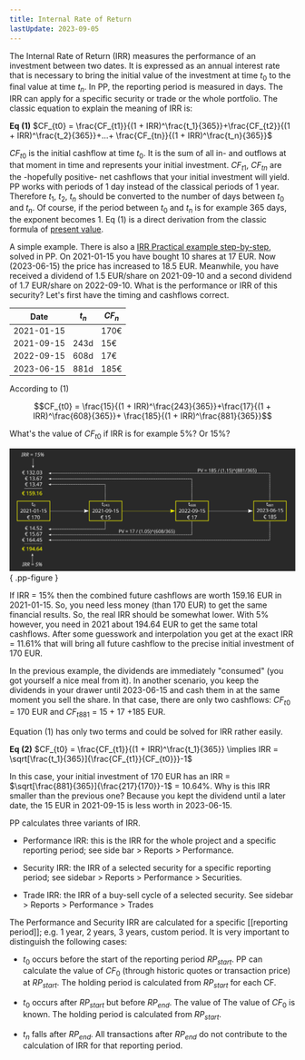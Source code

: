 ```yaml
---
title: Internal Rate of Return
lastUpdate: 2023-09-05
---
```


The Internal Rate of Return (IRR) measures the performance of an investment between two dates. It is expressed as an annual interest rate that is necessary to bring the initial value of the investment at time $t_{0}$ to the final value at time $t_{n}$. In PP, the reporting period is measured in days. The IRR can apply for a specific security or trade or the whole portfolio. The classic equation to explain the meaning of IRR is:

**Eq (1)**    $CF_{t0} = \frac{CF_{t1}}{(1 + IRR)^\frac{t_1}{365}}+\frac{CF_{t2}}{(1 + IRR)^\frac{t_2}{365}}+...+ \frac{CF_{tn}}{(1 + IRR)^\frac{t_n}{365}}$

$CF_{t0}$ is the initial cashflow at time $t_0$. It is the sum of all in- and outflows at that moment in time and represents your initial investment. $CF_{t1}$, $CF_{tn}$ are the -hopefully positive- net cashflows that your initial investment will yield. PP works with periods of 1 day instead of the classical periods of 1 year. Therefore $t_1$, $t_2$, $t_n$ should be converted to the number of days between $t_0$ and $t_n$. Of course, if the period between $t_0$ and $t_n$ is  for example 365 days, the exponent becomes 1. Eq (1) is a direct derivation from the classic formula of [present value](images/irr-future-present-value.svg).

A simple example. There is also a [IRR Practical example step-by-step](irr-example.md), solved in PP. On 2021-01-15 you have bought 10 shares at 17 EUR. Now (2023-06-15) the price has increased to 18.5 EUR. Meanwhile, you have received a dividend of 1.5 EUR/share on 2021-09-10 and a second dividend of 1.7 EUR/share on 2022-09-10. What is the performance or IRR of this security? Let's first have the timing and cashflows correct.

| Date       | $t_n$ | $CF_n$           |
|------------|-------|------------------|
| 2021-01-15 |       |  170€            |
| 2021-09-15 | 243d  | 15€              |
| 2022-09-15 | 608d  | 17€              |
| 2023-06-15 | 881d  | 185€             |

According to (1)

$$CF_{t0} = \frac{15}{(1 + IRR)^\frac{243}{365}}+\frac{17}{(1 + IRR)^\frac{608}{365}}+ \frac{185}{(1 + IRR)^\frac{881}{365}}$$

What's the value of $CF_{t0}$ if IRR is for example 5%? Or 15%?

![Fig 1: Calculating IRR](images/irr-calculations.svg){ .pp-figure }

If IRR = 15% then the combined future cashflows are worth 159.16 EUR in 2021-01-15. So, you need less money (than 170 EUR) to get the same financial results.  So, the real IRR should be somewhat lower. With 5% however, you need in 2021 about 194.64 EUR to get the same total cashflows. After some guesswork and interpolation you get at the exact IRR = 11.61% that will bring all future cashflow to the precise initial investment of 170 EUR.

In the previous example, the dividends are immediately "consumed" (you got yourself a nice meal from it). In another scenario, you keep the dividends in your drawer until 2023-06-15 and cash them in at the same moment you sell the share. In that case, there are only two cashflows: $CF_{t0}$ = 170 EUR and $CF_{t881}$ = 15 + 17 +185 EUR.

Equation (1) has only two terms and could be solved for IRR rather easily.

**Eq (2)**    $CF_{t0} = \frac{CF_{t1}}{(1 + IRR)^\frac{t_1}{365}} \implies  IRR = \sqrt[\frac{t_1}{365}]{\frac{CF_{t1}}{CF_{t0}}}-1$

In this case, your initial investment of 170 EUR has an IRR = $\sqrt[\frac{881}{365}]{\frac{217}{170}}-1$ = 10.64%. Why is this IRR smaller than the previous one? Because you kept the dividend until a later date, the 15 EUR in 2021-09-15 is less worth in 2023-06-15.

PP calculates three variants of IRR.

  + Performance IRR: this is the IRR for the whole project and a specific reporting period; see side bar > Reports > Performance.

  + Security IRR: the IRR of a selected security for a specific reporting period; see sidebar > Reports > Performance > Securities.

  + Trade IRR: the IRR of a buy-sell cycle of a selected security. See sidebar > Reports > Performance > Trades

The Performance and Security IRR are calculated for a specific [[reporting period]]; e.g. 1 year, 2 years, 3 years, custom period. It is very important to distinguish the following cases:

  + $t_0$ occurs before the start of the reporting period $RP_{start}$.  PP can calculate the value of $CF_0$ (through historic quotes or transaction price) at $RP_{start}$. The holding period is calculated from $RP_{start}$ for each CF.

  + $t_0$ occurs after $RP_{start}$ but before $RP_{end}$. The value of  The value of $CF_0$ is known. The holding period is calculated from $RP_{start}$.

  + $t_n$ falls after $RP_{end}$. All transactions after $RP_{end}$ do not contribute to the calculation of IRR for that reporting period.
